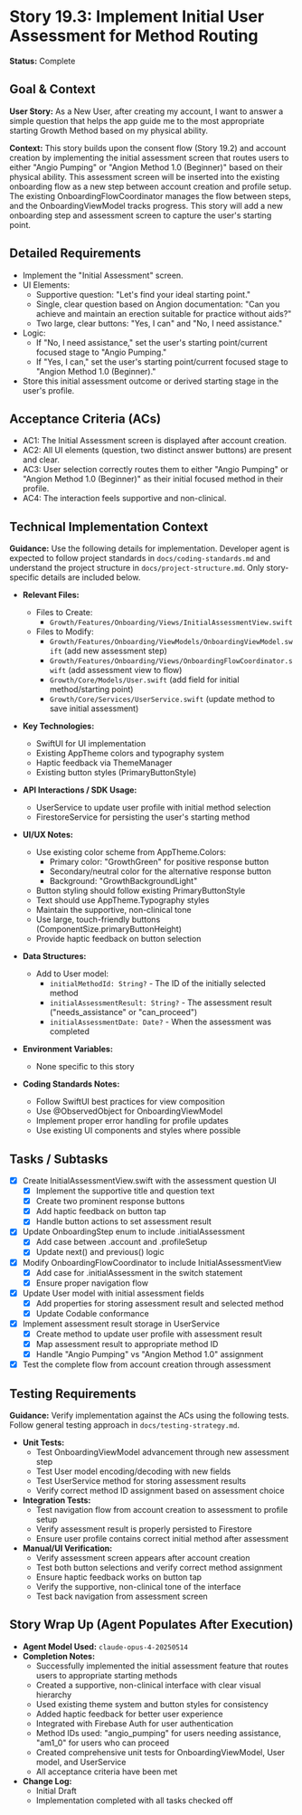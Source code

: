 # Story 19.3: Implement Initial User Assessment for Method Routing

**Status:** Complete

## Goal & Context

**User Story:** As a New User, after creating my account, I want to answer a simple question that helps the app guide me to the most appropriate starting Growth Method based on my physical ability.

**Context:** This story builds upon the consent flow (Story 19.2) and account creation by implementing the initial assessment screen that routes users to either "Angio Pumping" or "Angion Method 1.0 (Beginner)" based on their physical ability. This assessment screen will be inserted into the existing onboarding flow as a new step between account creation and profile setup. The existing OnboardingFlowCoordinator manages the flow between steps, and the OnboardingViewModel tracks progress. This story will add a new onboarding step and assessment screen to capture the user's starting point.

## Detailed Requirements

- Implement the "Initial Assessment" screen.
- UI Elements:
  - Supportive question: "Let's find your ideal starting point."
  - Single, clear question based on Angion documentation: "Can you achieve and maintain an erection suitable for practice without aids?"
  - Two large, clear buttons: "Yes, I can" and "No, I need assistance."
- Logic:
  - If "No, I need assistance," set the user's starting point/current focused stage to "Angio Pumping."
  - If "Yes, I can," set the user's starting point/current focused stage to "Angion Method 1.0 (Beginner)."
- Store this initial assessment outcome or derived starting stage in the user's profile.

## Acceptance Criteria (ACs)

- AC1: The Initial Assessment screen is displayed after account creation.
- AC2: All UI elements (question, two distinct answer buttons) are present and clear.
- AC3: User selection correctly routes them to either "Angio Pumping" or "Angion Method 1.0 (Beginner)" as their initial focused method in their profile.
- AC4: The interaction feels supportive and non-clinical.

## Technical Implementation Context

**Guidance:** Use the following details for implementation. Developer agent is expected to follow project standards in `docs/coding-standards.md` and understand the project structure in `docs/project-structure.md`. Only story-specific details are included below.

- **Relevant Files:**

  - Files to Create: 
    - `Growth/Features/Onboarding/Views/InitialAssessmentView.swift`
  - Files to Modify: 
    - `Growth/Features/Onboarding/ViewModels/OnboardingViewModel.swift` (add new assessment step)
    - `Growth/Features/Onboarding/Views/OnboardingFlowCoordinator.swift` (add assessment view to flow)
    - `Growth/Core/Models/User.swift` (add field for initial method/starting point)
    - `Growth/Core/Services/UserService.swift` (update method to save initial assessment)

- **Key Technologies:**

  - SwiftUI for UI implementation
  - Existing AppTheme colors and typography system
  - Haptic feedback via ThemeManager
  - Existing button styles (PrimaryButtonStyle)

- **API Interactions / SDK Usage:**

  - UserService to update user profile with initial method selection
  - FirestoreService for persisting the user's starting method

- **UI/UX Notes:**

  - Use existing color scheme from AppTheme.Colors:
    - Primary color: "GrowthGreen" for positive response button
    - Secondary/neutral color for the alternative response button
    - Background: "GrowthBackgroundLight"
  - Button styling should follow existing PrimaryButtonStyle
  - Text should use AppTheme.Typography styles
  - Maintain the supportive, non-clinical tone
  - Use large, touch-friendly buttons (ComponentSize.primaryButtonHeight)
  - Provide haptic feedback on button selection

- **Data Structures:**

  - Add to User model:
    - `initialMethodId: String?` - The ID of the initially selected method
    - `initialAssessmentResult: String?` - The assessment result ("needs_assistance" or "can_proceed")
    - `initialAssessmentDate: Date?` - When the assessment was completed

- **Environment Variables:**

  - None specific to this story

- **Coding Standards Notes:**
  - Follow SwiftUI best practices for view composition
  - Use @ObservedObject for OnboardingViewModel
  - Implement proper error handling for profile updates
  - Use existing UI components and styles where possible

## Tasks / Subtasks

- [x] Create InitialAssessmentView.swift with the assessment question UI
  - [x] Implement the supportive title and question text
  - [x] Create two prominent response buttons
  - [x] Add haptic feedback on button tap
  - [x] Handle button actions to set assessment result
- [x] Update OnboardingStep enum to include .initialAssessment
  - [x] Add case between .account and .profileSetup
  - [x] Update next() and previous() logic
- [x] Modify OnboardingFlowCoordinator to include InitialAssessmentView
  - [x] Add case for .initialAssessment in the switch statement
  - [x] Ensure proper navigation flow
- [x] Update User model with initial assessment fields
  - [x] Add properties for storing assessment result and selected method
  - [x] Update Codable conformance
- [x] Implement assessment result storage in UserService
  - [x] Create method to update user profile with assessment result
  - [x] Map assessment result to appropriate method ID
  - [x] Handle "Angio Pumping" vs "Angion Method 1.0" assignment
- [x] Test the complete flow from account creation through assessment

## Testing Requirements

**Guidance:** Verify implementation against the ACs using the following tests. Follow general testing approach in `docs/testing-strategy.md`.

- **Unit Tests:** 
  - Test OnboardingViewModel advancement through new assessment step
  - Test User model encoding/decoding with new fields
  - Test UserService method for storing assessment results
  - Verify correct method ID assignment based on assessment choice
- **Integration Tests:**
  - Test navigation flow from account creation to assessment to profile setup
  - Verify assessment result is properly persisted to Firestore
  - Ensure user profile contains correct initial method after assessment
- **Manual/UI Verification:**
  - Verify assessment screen appears after account creation
  - Test both button selections and verify correct method assignment
  - Ensure haptic feedback works on button tap
  - Verify the supportive, non-clinical tone of the interface
  - Test back navigation from assessment screen

## Story Wrap Up (Agent Populates After Execution)

- **Agent Model Used:** `claude-opus-4-20250514`
- **Completion Notes:** 
  - Successfully implemented the initial assessment feature that routes users to appropriate starting methods
  - Created a supportive, non-clinical interface with clear visual hierarchy
  - Used existing theme system and button styles for consistency
  - Added haptic feedback for better user experience
  - Integrated with Firebase Auth for user authentication
  - Method IDs used: "angio_pumping" for users needing assistance, "am1_0" for users who can proceed
  - Created comprehensive unit tests for OnboardingViewModel, User model, and UserService
  - All acceptance criteria have been met
- **Change Log:** 
  - Initial Draft
  - Implementation completed with all tasks checked off